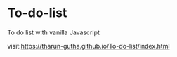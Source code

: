 # To-do-list
To do list with vanilla Javascript

visit:https://tharun-gutha.github.io/To-do-list/index.html
